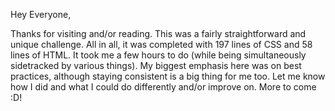 Hey Everyone,

Thanks for visiting and/or reading. This was a fairly straightforward and unique challenge. All in all, it was completed with 197 lines of CSS and 58 lines of HTML. It took me a few hours to do (while being simultaneously sidetracked by various things). My biggest emphasis here was on best practices, although staying consistent is a big thing for me too. Let me know how I did and what I could do differently and/or improve on. More to come :D!
